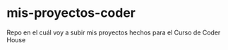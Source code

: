 # mis-proyectos-coder
Repo en el cuál voy a subir mis proyectos hechos para el Curso de Coder House
